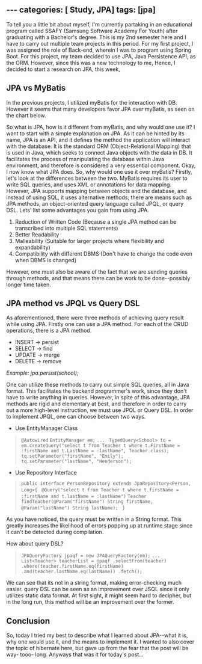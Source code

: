 ﻿
﻿---
categories: [ Study, JPA]
tags: [jpa] 
---

To tell you a little bit about myself, I'm currently partaking in an educational program called SSAFY (Samsung Software Academy For Youth) after graduating with a Bachelor's degree. This is my 2nd semester here and I have to carry out multiple team projects in this period. For my first project, I was assigned the role of Back-end, wherein I was to program using Spring Boot.
For this project, my team decided to use JPA, Java Persistence API,  as the ORM. However, since this was a new technology to me, Hence, I decided to start a research on JPA, this week, 

## JPA vs MyBatis
In the previous projects, I utilized myBatis for the interaction with DB. However it seems that many developers favor JPA over myBatis, as seen on the chart below.


So what is JPA, how is it different from myBatis, and why would one use it? I want to start with a simple explanation on JPA. As it can be hinted by its name, JPA is an API, and it defines the method the application will interact with the database. It is the standard ORM (Object-Relational Mapping) that is used in Java, which seeks to connect Java objects with the data in DB. It facilitates the process of manipulating the database within Java environment, and therefore is  considered a very essential component. 
Okay, I now know what JPA does. So, why would one use it over myBatis? Firstly, let's look at the differences between the two. MyBatis requires its user to write SQL queries, and uses XML or annotations for data mapping. However, JPA supports mapping between objects and the database, and instead of using SQL, it uses alternative methods; there are means such as JPA methods, an object-oriented query language called JPQL, or query DSL.
Lets' list some advantages you gain from using JPA.
 1. Reduction of Written Code (Because a single JPA method can be transcribed into multiple SQL statements)
 2. Better Readability
 3. Malleability (Suitable for larger projects where flexibility and expandability)
 4. Compatibility with different DBMS (Don't have to change the code even when DBMS is changed)
 
 However, one must also be aware of the fact that we are sending queries through methods, and that means there can be work to be done--possibly longer time taken.

## JPA method vs JPQL vs Query DSL
As aforementioned, there were three methods of achieving query result while using JPA. Firstly one can use a JPA method. For each of the CRUD operations, there is a JPA method.

 - INSERT -> persist
 - SELECT -> find
 - UPDATE -> merge
 - DELETE -> remove
 
 *Example: jpa.persist(school);*
 
One can utilize these methods to carry out simple SQL queries, all in Java format. This facilitates the backend programmer's work, since they don't have to write anything in queries. However, in spite of this advantage, JPA methods are rigid and elementary at best, and therefore in order to carry out a more high-level instruction, we must use JPQL or Query DSL.
In order to implement JPQL, one can choose between two ways.
 - Use EntityManager Class

> `@Autowired`
`EntityManager em;`
`...`
`
TypedQuery<School> tq = em.createQuery("select t from Teacher t where t.FirstName = :firstName and t.LastName = :lastName", Teacher.class);`
`tq.setParameter("firstName", "Emily");`
`
tq.setParameter("lastName", "Henderson");
`
 - Use Repository Interface
> `
public interface PersonRepository extends JpaRepository<Person, Long>{
`
`
@Query("select t from Teacher t where t.firstName = :firstName and t.lastName = :lastName")`
   `Teacher findTeacher(@Param("firstName") String firstName, @Param("lastName") String lastName);
`
`}`

As you have noticed, the query must be written in a String format. This greatly increases the likelihood of errors popping up at runtime stage since it can't be detected during compilation.

How about query DSL? 

> `
JPAQueryFactory jpaqf = new JPAQueryFactory(em);
`
`...`
`
List<Teacher> teacherList = jpaqf
								.selectFrom(teacher)
								.where(teacher.firstName.eq(firstName)
									.and(teacher.lastName.eq(lastName))
								.fetch();
`

We can see that its not in a string format, making error-checking much easier. 
query DSL can be seen as an improvement over JSQL since it only utilizes static data format. At first sight, it might seem hard to decipher, but in the long run, this method will be an improvement over the former.
 
  ## Conclusion 
  So, today I tried my best to describe what I learned about JPA--what it is, why one would use it, and the means to implement it.  I wanted to also cover the topic of hibernate here, but gave up from the fear  that the post will be way- tooo- long.
 Anyways that was it for today's post...





